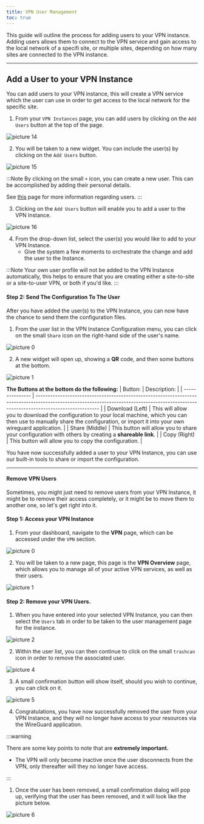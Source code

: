 ```yaml
---
title: VPN User Management
toc: true
---
```


This guide will outline the process for adding users to your VPN instance. Adding users allows them to connect to the VPN service and gain access to the local network of a specifi site, or multiple sites, depending on how many sites are connected to the VPN instance.

---
## Add a User to your VPN Instance
You can add users to your VPN instance, this will create a VPN service which the user can use in order to get access to the local network for the specific site.

1. From your `VPN Instances` page, you can add users by clicking on the `Add Users` button at the top of the page.
<!-- Insert Image -->
![picture 14](https://cdn.mkcld.io/3dc556be28c374976d7f7c4ede8b7e17c920438c48c3a5848b72d93e11e65db5.png)  


2. You will be taken to a new widget. You can include the user(s) by clicking on the `Add Users` button.
<!-- Insert Image -->
![picture 15](https://cdn.mkcld.io/b2730529c412efb41f294bda8d3ea67e6639d99f639e236821ca11341f968b52.png)  


:::Note
By clicking on the small `+` icon, you can create a new user. This can be accomplished by adding their personal details.

See [this](/documentation/settings/users) page for more information regarding users.
:::

3. Clicking on the `Add Users` button will enable you to add a user to the VPN Instance.
<!-- Insert Image -->
![picture 16](https://cdn.mkcld.io/27da4a839a88c2155d4c12dd46f16e14966f4d0c431a30c489032f81b2ec76db.png)  

4. From the drop-down list, select the user(s) you would like to add to your VPN Instance.
    * Give the system a few moments to orchestrate the change and add the user to the Instance.

:::Note
Your own user profile will not be added to the VPN Instance automatically, this helps to ensure that you are creating either a site-to-site or a site-to-user VPN, or both if you'd like.
:::

#### Step 2: Send The Configuration To The User
After you have added the user(s) to the VPN Instance, you can now have the chance to send them the configuration files.

1. From the user list in the VPN Instance Configuration menu, you can click on the small `Share` icon on the right-hand side of the user's name.
<!-- Insert Image -->
![picture 0](https://cdn.mkcld.io/dc5e6a1258933d7c94ad2b4784805c341a6bec0fd00f640057dca57dce362277.png)  


2. A new widget will open up, showing a **QR** code, and then some buttons at the bottom.
<!-- Insert Image -->
![picture 1](https://cdn.mkcld.io/4f2bd641b9f0451f5102233040a1d7edc25d22b189537c23b037294b947fb84b.png)

**The Buttons at the bottom do the following:**
| Button:         | Description:                                                                                                                                                                           |
| --------------- | -------------------------------------------------------------------------------------------------------------------------------------------------------------------------------------- |
| Download (Left) | This will allow you to download the configuration to your local machine, which you can then use to manually share the configuration, or import it into your own wireguard application. |
| Share (Middle)  | This button will allow you to share your configuration with others by creating a **shareable link**.                                                                                   |
| Copy (Right)    | This button will allow you to copy the configuration.                                                                                                                                  |

You have now successfully added a user to your VPN Instance, you can use our built-in tools to share or import the configuration.

---

#### Remove VPN Users
Sometimes, you might just need to remove users from your VPN Instance, it might be to remove their access completely, or it might be to move them to another one, so let's get right into it.

#### Step 1: Access your VPN Instance 
1. From your dashboard, navigate to the **VPN** page, which can be accessed under the `VPN` section.
<!-- Insert Image -->
![picture 0](https://cdn.mkcld.io/79a712ed186d0de2db548d50e744513983ff9ed0da7718ee5acafe735c6d78f0.png)  

2. You will be taken to a new page, this page is the **VPN Overview** page, which allows you to manage all of your active VPN services, as well as their users.
<!-- Insert Image -->
![picture 1](https://cdn.mkcld.io/e811af27f20487cc0f9e679e9eac6f466ce1122acdfc988e01d3feb7c8496f13.png)  

#### Step 2: Remove your VPN Users.
1. When you have entered into your selected VPN Instance, you can then select the `Users` tab in order to be taken to the user management page for the instance.
<!-- Insert Image -->
![picture 2](https://cdn.mkcld.io/722c6fbea981fa2b80a1a653903f7d66a834bbb1c8f2db929206abffdc7ea627.png)  

2. Within the user list, you can then continue to click on the small `trashcan` icon in order to remove the associated user.
<!-- Insert Image -->
![picture 4](https://cdn.mkcld.io/9238b327fd3ef8609c5cac9b89f40eff5f7c0298676c033bd4bb709048e8b0f1.png)  

3. A small confirmation button will show itself, should you wish to continue, you can click on it.
<!-- Insert Image -->
![picture 5](https://cdn.mkcld.io/bc41ca877cb92992e4abafd293621e89a80314d7eb119a1c07b0b86b8175996f.png)  

4. Congratulations, you have now successfully removed the user from your VPN Instance, and they will no longer have access to your resources via the WireGuard application.

:::warning

There are some key points to note that are **extremely important.**
* The VPN will only become inactive once the user disconnects from the VPN, only thereafter will they no longer have access.

:::

1. Once the user has been removed, a small confirmation dialog will pop up, verifying that the user has been removed, and it will look like the picture below.
<!-- Insert Image -->
![picture 6](https://cdn.mkcld.io/dec8653f666bef632e7cd691c7c4a0fb7f7a9d8e8185bf0502aec5949874fed4.png)  
